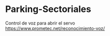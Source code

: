 # Parking-Sectoriales



Control de voz para abrir el servo 
https://www.prometec.net/reconocimiento-voz/
